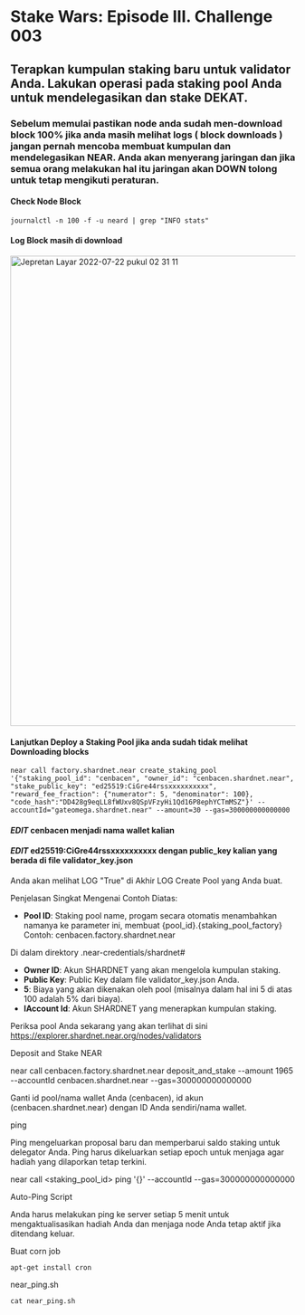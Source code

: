 # Stake Wars: Episode III. Challenge 003

## Terapkan kumpulan staking baru untuk validator Anda. Lakukan operasi pada staking pool Anda untuk mendelegasikan dan stake DEKAT.

### Sebelum memulai pastikan node anda sudah men-download block 100% jika anda masih melihat logs ( block downloads ) jangan pernah mencoba membuat kumpulan dan mendelegasikan NEAR. Anda akan menyerang jaringan dan jika semua orang melakukan hal itu jaringan akan DOWN tolong untuk tetap mengikuti peraturan.

#### Check Node Block
````
journalctl -n 100 -f -u neard | grep "INFO stats"
````

#### Log Block masih di download

<img width="831" alt="Jepretan Layar 2022-07-22 pukul 02 31 11" src="https://user-images.githubusercontent.com/55140596/180300131-188e5afb-dcec-4b66-ab53-388e80dac8b4.png">

#### Lanjutkan Deploy a Staking Pool jika anda sudah tidak melihat Downloading blocks

````
near call factory.shardnet.near create_staking_pool '{"staking_pool_id": "cenbacen", "owner_id": "cenbacen.shardnet.near", "stake_public_key": "ed25519:CiGre44rssxxxxxxxxxx", "reward_fee_fraction": {"numerator": 5, "denominator": 100}, "code_hash":"DD428g9eqLL8fWUxv8QSpVFzyHi1Qd16P8ephYCTmMSZ"}' --accountId="gateomega.shardnet.near" --amount=30 --gas=300000000000000
````
#### *EDIT* cenbacen menjadi nama wallet kalian

#### *EDIT* ed25519:CiGre44rssxxxxxxxxxx dengan public_key kalian yang berada di file validator_key.json

Anda akan melihat LOG  "True" di Akhir LOG Create Pool yang Anda buat.

Penjelasan Singkat Mengenai Contoh Diatas:

* **Pool ID**: Staking pool name, progam secara otomatis menambahkan namanya ke parameter ini, membuat {pool_id}.{staking_pool_factory} Contoh: cenbacen.factory.shardnet.near

Di dalam direktory .near-credentials/shardnet#

* **Owner ID**: Akun SHARDNET yang akan mengelola kumpulan staking.
* **Public Key**: Public Key dalam file validator_key.json Anda.
* **5**: Biaya yang akan dikenakan oleh pool (misalnya dalam hal ini 5 di atas 100 adalah 5% dari biaya).
* **IAccount Id**: Akun SHARDNET yang menerapkan kumpulan staking.

Periksa pool Anda sekarang yang akan terlihat di sini https://explorer.shardnet.near.org/nodes/validators

Deposit and Stake NEAR

near call cenbacen.factory.shardnet.near deposit_and_stake --amount 1965 --accountId cenbacen.shardnet.near --gas=300000000000000

Ganti id pool/nama wallet Anda (cenbacen), id akun (cenbacen.shardnet.near) dengan ID Anda sendiri/nama wallet.

ping

Ping mengeluarkan proposal baru dan memperbarui saldo staking untuk delegator Anda. Ping harus dikeluarkan setiap epoch untuk menjaga agar hadiah yang dilaporkan tetap terkini.

near call <staking_pool_id> ping '{}' --accountId <accountId> --gas=300000000000000

  Auto-Ping Script
  
  Anda harus melakukan ping ke server setiap 5 menit untuk mengaktualisasikan hadiah Anda dan menjaga node Anda tetap aktif jika ditendang keluar.
  
  Buat corn job
  ````
  apt-get install cron
  ````
  near_ping.sh
  ````
  cat near_ping.sh
  ````
  


